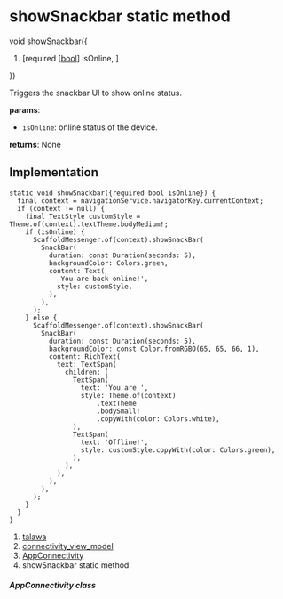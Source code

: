 
<div>

# showSnackbar static method

</div>


void showSnackbar({

1.  [required
    [[bool](https://api.flutter.dev/flutter/dart-core/bool-class.md)]
    isOnline, ]

})



Triggers the snackbar UI to show online status.

**params**:

-   `isOnline`: online status of the device.

**returns**: None



## Implementation

``` language-dart
static void showSnackbar({required bool isOnline}) {
  final context = navigationService.navigatorKey.currentContext;
  if (context != null) {
    final TextStyle customStyle = Theme.of(context).textTheme.bodyMedium!;
    if (isOnline) {
      ScaffoldMessenger.of(context).showSnackBar(
        SnackBar(
          duration: const Duration(seconds: 5),
          backgroundColor: Colors.green,
          content: Text(
            'You are back online!',
            style: customStyle,
          ),
        ),
      );
    } else {
      ScaffoldMessenger.of(context).showSnackBar(
        SnackBar(
          duration: const Duration(seconds: 5),
          backgroundColor: const Color.fromRGBO(65, 65, 66, 1),
          content: RichText(
            text: TextSpan(
              children: [
                TextSpan(
                  text: 'You are ',
                  style: Theme.of(context)
                      .textTheme
                      .bodySmall!
                      .copyWith(color: Colors.white),
                ),
                TextSpan(
                  text: 'Offline!',
                  style: customStyle.copyWith(color: Colors.green),
                ),
              ],
            ),
          ),
        ),
      );
    }
  }
}
```







1.  [talawa](../../index.md)
2.  [connectivity_view_model](../../view_model_connectivity_view_model/)
3.  [AppConnectivity](../../view_model_connectivity_view_model/AppConnectivity-class.md)
4.  showSnackbar static method

##### AppConnectivity class







